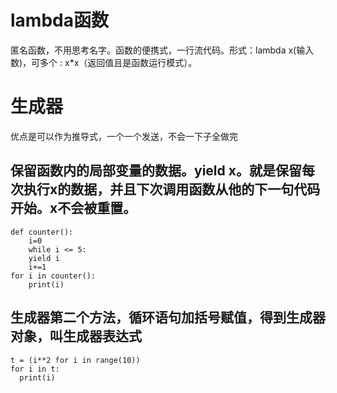# lambda函数 
匿名函数，不用思考名字。函数的便携式，一行流代码。形式：lambda x(输入数)，可多个 : x*x（返回值且是函数运行模式）。
# 生成器
优点是可以作为推导式，一个一个发送，不会一下子全做完
## 保留函数内的局部变量的数据。yield x。就是保留每次执行x的数据，并且下次调用函数从他的下一句代码开始。x不会被重置。
```
def counter():
    i=0
    while i <= 5:
    yield i
    i+=1
for i in counter():
    print(i)
```
## 生成器第二个方法，循环语句加括号赋值，得到生成器对象，叫生成器表达式
```
t = (i**2 for i in range(10))
for i in t:
  print(i)
```

